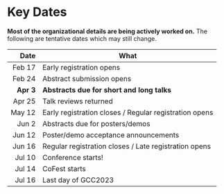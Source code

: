 <slot name="/events/gcc2023/header" />

# Key Dates

**Most of the organizational details are being actively worked on.** The
following are tentative dates which may still change.

| Date   | What |
| -----: | ---  |
| Feb 17 | Early registration opens |
| Feb 24 | Abstract submission opens |
| **Apr 3**  | **Abstracts due for short and long talks** |
| Apr 25 | Talk reviews returned |
| May 12 | Early registration closes / Regular registration opens |
| Jun 2 | Abstracts due for posters/demos |
| Jun 12 | Poster/demo acceptance announcements |
| Jun 16 | Regular registration closes / Late registration opens |
| Jul 10 | Conference starts! |
| Jul 14 | CoFest starts |
| Jul 16 | Last day of GCC2023 |
